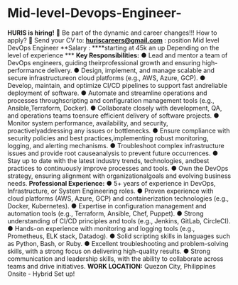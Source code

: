 # Mid-level-Devops-Engineer-
**HURIS is hiring!** 🌟 Be part of the dynamic and career changes!!! How to apply? 📌 Send your CV to: **huriscareers@gmail.com** : position Mid level DevOps Engineer 
**Salary : ****starting at 45k an up Depending on the level of experience ***
**Key Responsibilities:**
● Lead and mentor a team of DevOps engineers, guiding theirprofessional growth and ensuring high-performance delivery.
● Design, implement, and manage scalable and secure infrastructureon cloud platforms (e.g., AWS, Azure, GCP).
● Develop, maintain, and optimize CI/CD pipelines to support fast andreliable deployment of software.
● Automate and streamline operations and processes throughscripting and configuration management tools (e.g., Ansible,Terraform, Docker).
● Collaborate closely with development, QA, and operations teams toensure efficient delivery of software projects.
● Monitor system performance, availability, and security, proactivelyaddressing any issues or bottlenecks.
● Ensure compliance with security policies and best practices,implementing robust monitoring, logging, and alerting mechanisms.
● Troubleshoot complex infrastructure issues and provide root causeanalysis to prevent future occurrences.
● Stay up to date with the latest industry trends, technologies, andbest practices to continuously improve processes and tools.
● Own the DevOps strategy, ensuring alignment with organizationalgoals and evolving business needs.
**Professional Experience:**
● 5+ years of experience in DevOps, Infrastructure, or System Engineering roles.
● Proven experience with cloud platforms (AWS, Azure, GCP) and containerization technologies (e.g.,
Docker, Kubernetes).
● Expertise in configuration management and automation tools (e.g., Terraform, Ansible, Chef, Puppet).
● Strong understanding of CI/CD principles and tools (e.g., Jenkins, GitLab, CircleCI).
● Hands-on experience with monitoring and logging tools (e.g., Prometheus, ELK stack, Datadog).
● Solid scripting skills in languages such as Python, Bash, or Ruby.
● Excellent troubleshooting and problem-solving skills, with a strong focus on delivering high-quality
results.
● Strong communication and leadership skills, with the ability to collaborate across teams and drive
initiatives.
**WORK LOCATION:** Quezon City, Philippines Onsite - Hybrid Set up!
